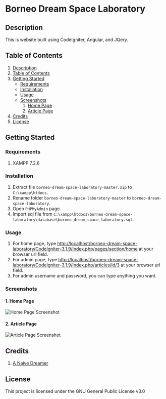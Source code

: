 # Borneo Dream Space Laboratory

## Description

This is website built using CodeIgniter, Angular, and JQery.

## Table of Contents

1. [Description](#description)
2. [Table of Contents](#table-of-contents)
3. [Getting Started](#getting-started)
   - [Requirements](#Requirements)
   - [Installation](#installation)
   - [Usage](#usage)
   - [Screenshots](#screenshots)
     1. [Home Page](#1-home-page)
     2. [Article Page](#2-article-page)
4. [Credits](#credits)
5. [License](#license)

## Getting Started

### Requirements

1. XAMPP 7.2.6

### Installation

1. Extract file ```borneo-dream-space-laboratory-master.zip``` to ```C:\xampp\htdocs```.
2. Rename folder ```borneo-dream-space-laboratory-master``` to ```borneo-dream-space-laboratory```.
3. Open ```PHPMyAdmin``` page.
4. Import sql file from ```C:\xampp\htdocs\borneo-dream-space-laboratory\database\borneo_dream_space_laboratory.sql```.

### Usage

1. For home page, type [http://localhost/borneo-dream-space-laboratory/CodeIgniter-3.1.9/index.php/pages/section/home](http://localhost/borneo-dream-space-laboratory/CodeIgniter-3.1.9/index.php/pages/section/home) at your browser url field.
2. For admin page, type [http://localhost/borneo-dream-space-laboratory/CodeIgniter-3.1.9/index.php/articles/id/3](http://localhost/borneo-dream-space-laboratory/CodeIgniter-3.1.9/index.php/articles/id/3) at your browser url field.
3. For admin username and password, you can type anything you want.

### Screenshots

#### 1. Home Page

![Home Page Screenshot](https://justanaivedreamer.files.wordpress.com/2019/03/home.jpg)

#### 2. Article Page

![Article Page Screenshot](https://justanaivedreamer.files.wordpress.com/2019/03/article.jpg)

## Credits

1. [A Naive Dreamer](https://github.com/a-naive-dreamer)

## License

This project is licensed under the GNU General Public License v3.0
